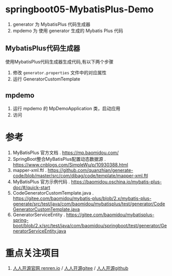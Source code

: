 # springboot05-MybatisPlus-Demo

1. generator 为 MybatisPlus 代码生成器
2. mpdemo 为 使用 generator 生成的 Mybatis Plus 代码

## MybatisPlus代码生成器

使用MybatisPlus代码生成器生成代码,有以下两个步骤

1. 修改 `generator.properties` 文件中的对应属性
2. 运行 GeneratorCustomTemplate 

## mpdemo

1. 运行 mpdemo 的 MpDemoApplication 类，启动应用
2. 访问

# 参考
1. MyBatisPlus 官方文档 . https://mp.baomidou.com/
1. SpringBoot整合MyBatisPlus配置动态数据源 . https://www.cnblogs.com/SimpleWu/p/10930388.html
3. mapper-xml.ftl . https://github.com/quanzhian/generate-code/blob/master/src/com/dibag/code/template/mapper-xml.ftl
3. MyBatisPlus 官方示例代码 . https://baomidou.oschina.io/mybatis-plus-doc/#/quick-start
3. CodeGeneratorCustomTemplate.java . https://gitee.com/baomidou/mybatis-plus/blob/2.x/mybatis-plus-generate/src/test/java/com/baomidou/mybatisplus/test/generator/CodeGeneratorCustomTemplate.java
1. GeneratorServiceEntity . https://gitee.com/baomidou/mybatisplus-spring-boot/blob/2.x/src/test/java/com/baomidou/springboot/test/generator/GeneratorServiceEntity.java

# 重点关注项目
1. [人人开源官网 renren.io](https://www.renren.io) / [人人开源gitee](https://gitee.com/renrenio/renren-security) / [人人开源github](https://github.com/renrenio/renren-security)
